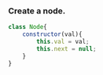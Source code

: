 ### Create a node.
```js
class Node{
	constructor(val){
		this.val = val;
		this.next = null;
	}
}
```